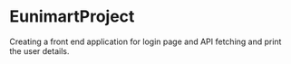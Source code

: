 # EunimartProject
Creating a front end application for login page and API fetching and print the user details.
